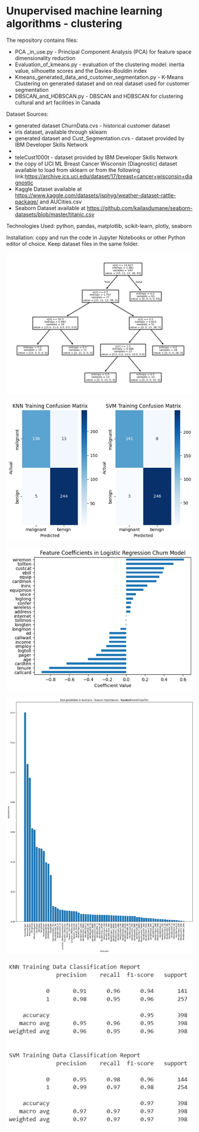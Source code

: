 # Unupervised machine learning algorithms - clustering

The repository contains files:

- PCA _in_use.py - Principal Component Analysis (PCA) for feature space dimensionality reduction
- Evaluation_of_kmeans.py - evaluation of the clustering model: inertia value, silhouette scores and the Davies-Bouldin index
- Kmeans_generated_data_and_customer_segmentation.py - K-Means Clustering on generated dataset and on real dataset used for customer segmentation
- DBSCAN_and_HDBSCAN.py - DBSCAN and HDBSCAN for clustering cultural and art facilities in Canada

Dataset Sources: 

  - generated dataset ChurnData.cvs - historical customer dataset
  - iris dataset, available through sklearn
  - generated dataset and Cust_Segmentation.cvs - dataset provided by IBM Developer Skills Network
  - 
  - teleCust1000t - dataset provided by IBM Developer Skills Network
  - the copy of UCI ML Breast Cancer Wisconsin (Diagnostic) dataset available to load from sklearn or from the following link:https://archive.ics.uci.edu/dataset/17/breast+cancer+wisconsin+diagnostic
  - Kaggle Dataset available at https://www.kaggle.com/datasets/jsphyg/weather-dataset-rattle-package/ and AUCities.csv
  - Seaborn Dataset available at https://github.com/kailasdumane/seaborn-datasets/blob/master/titanic.csv

Technologies Used: python, pandas, matplotlib, scikit-learn, plotly, seaborn

Installation: copy and run the code in Jupyter Notebooks or other Python editor of choice. Keep dataset files in the same folder.

![Decision Tree](https://github.com/natvnu/Machine_Learning/blob/main/Supervised_machine_learning_algorithms%20-Classification/DecisionTree.png?raw=true)

![KNN and SVM Confusion Matrix Heatmap](https://github.com/natvnu/Machine_Learning/blob/main/Supervised_machine_learning_algorithms%20-Classification/KNNandSVMConfusionMatrixHeatmap.png?raw=true)

![Feature Coefficients In Logistic Regression - Customer Churn Prediction](https://github.com/natvnu/Machine_Learning/blob/main/Supervised_machine_learning_algorithms%20-Classification/FeatureCoefficientsInLogisticRegressionChurnModel.png?raw=true)

![Feature Importances Predicting Rain in Australia](https://github.com/natvnu/Machine_Learning/blob/main/Supervised_machine_learning_algorithms%20-Classification/FeatureImportancesPredictingRaininAustralia.png?raw=true)

![KNN CLassification Report](https://github.com/natvnu/Machine_Learning/blob/main/Supervised_machine_learning_algorithms%20-Classification/KNNCLassificationReport.png?raw=true)





